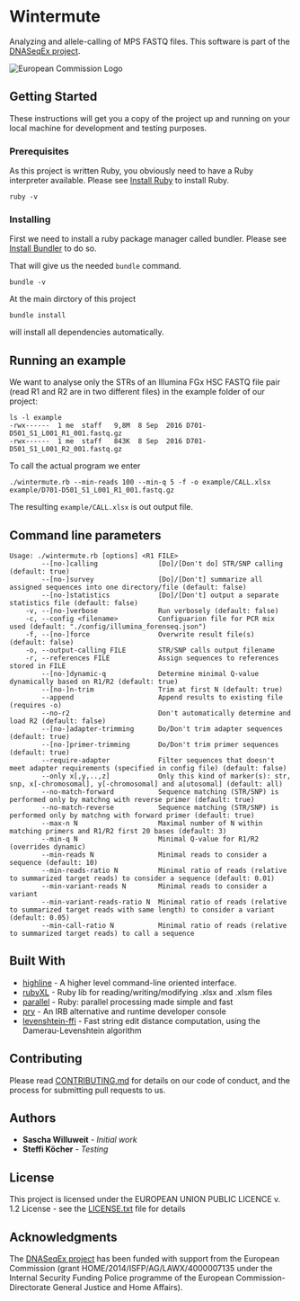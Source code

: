 # Wintermute

Analyzing and allele-calling of MPS FASTQ files. This software is part of the [DNASeqEx project](https://www.researchgate.net/project/DNASEQEX).

![European Commission Logo](https://ec.europa.eu/ec_portal/2016/images/logo/logo-splashpage.png)


## Getting Started

These instructions will get you a copy of the project up and running on your local machine for development and testing purposes.
### Prerequisites

As this project is written Ruby, you obviously need to have a Ruby interpreter available. Please see [Install Ruby](https://www.ruby-lang.org/en/documentation/installation/) to install Ruby.

```
ruby -v
```

### Installing

First we need to install a ruby package manager called bundler. Please see [Install Bundler](https://bundler.io/) to do so.

That will give us the needed `bundle` command.

```
bundle -v
```

At the main dirctory of this project
```
bundle install
```
will install all dependencies automatically.


## Running an example

We want to analyse only the STRs of an Illumina FGx HSC FASTQ file pair (read R1 and R2 are in two different files) in the example folder of our project:

```
ls -l example
-rwx------  1 me  staff   9,8M  8 Sep  2016 D701-D501_S1_L001_R1_001.fastq.gz
-rwx------  1 me  staff   843K  8 Sep  2016 D701-D501_S1_L001_R2_001.fastq.gz
```

To call the actual program we enter

```
./wintermute.rb --min-reads 100 --min-q 5 -f -o example/CALL.xlsx example/D701-D501_S1_L001_R1_001.fastq.gz
```

The resulting `example/CALL.xlsx` is out output file.


## Command line parameters

```
Usage: ./wintermute.rb [options] <R1 FILE>
        --[no-]calling               [Do]/[Don't do] STR/SNP calling (default: true)
        --[no-]survey                [Do]/[Don't] summarize all assigned sequences into one directory/file (default: false)
        --[no-]statistics            [Do]/[Don't] output a separate statistics file (default: false)
    -v, --[no-]verbose               Run verbosely (default: false)
    -c, --config <filename>          Configuarion file for PCR mix used (default: "./config/illumina_forenseq.json")
    -f, --[no-]force                 Overwrite result file(s) (default: false)
    -o, --output-calling FILE        STR/SNP calls output filename
    -r, --references FILE            Assign sequences to references stored in FILE
        --[no-]dynamic-q             Determine minimal Q-value dynamically based on R1/R2 (default: true)
        --[no-]n-trim                Trim at first N (default: true)
        --append                     Append results to existing file (requires -o)
        --no-r2                      Don't automatically determine and load R2 (default: false)
        --[no-]adapter-trimming      Do/Don't trim adapter sequences (default: true)
        --[no-]primer-trimming       Do/Don't trim primer sequences (default: true)
        --require-adapter            Filter sequences that doesn't meet adapter requirements (specified in config file) (default: false)
        --only x[,y,..,z]            Only this kind of marker(s): str, snp, x[-chromosomal], y[-chromosomal] and a[utosomal] (default: all)
        --no-match-forward           Sequence matching (STR/SNP) is performed only by matchng with reverse primer (default: true)
        --no-match-reverse           Sequence matching (STR/SNP) is performed only by matchng with forward primer (default: true)
        --max-n N                    Maximal number of N within matching primers and R1/R2 first 20 bases (default: 3)
        --min-q N                    Minimal Q-value for R1/R2 (overrides dynamic)
        --min-reads N                Minimal reads to consider a sequence (default: 10)
        --min-reads-ratio N          Minimal ratio of reads (relative to summarized target reads) to consider a sequence (default: 0.01)
        --min-variant-reads N        Minimal reads to consider a variant
        --min-variant-reads-ratio N  Minimal ratio of reads (relative to summarized target reads with same length) to consider a variant (default: 0.05)
        --min-call-ratio N           Minimal ratio of reads (relative to summarized target reads) to call a sequence
```

## Built With

* [highline](https://github.com/JEG2/highline) - A higher level command-line oriented interface.
* [rubyXL](https://github.com/weshatheleopard/rubyXL) - Ruby lib for reading/writing/modifying .xlsx and .xlsm files
* [parallel](https://github.com/grosser/parallel) - Ruby: parallel processing made simple and fast
* [pry](https://github.com/pry/pry) - An IRB alternative and runtime developer console
* [levenshtein-ffi](https://github.com/dbalatero/levenshtein-ffi) - Fast string edit distance computation, using the Damerau-Levenshtein algorithm

## Contributing

Please read [CONTRIBUTING.md](CONTRIBUTING.md) for details on our code of conduct, and the process for submitting pull requests to us.


## Authors

* **Sascha Willuweit** - *Initial work*
* **Steffi Köcher** - *Testing*


## License

This project is licensed under the EUROPEAN UNION PUBLIC LICENCE v. 1.2  License - see the [LICENSE.txt](LICENSE.txt) file for details

## Acknowledgments

The [DNASeqEx project](https://www.researchgate.net/project/DNASEQEX) has been funded with support from the European Commission (grant HOME/2014/ISFP/AG/LAWX/4000007135 under the Internal Security Funding Police programme of the European Commission-Directorate General Justice and Home Affairs).